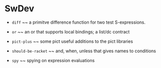 SwDev
=====


- `diff` ~~ a primitve difference function for two test S-expressions.

- `or` ~~ an or that supports local bindings; a list/dc contract 

- `pict-plus` ~~ some pict useful additions to the pict libraries 

- `should-be-racket` ~~ and, when, unless that gives names to conditions

- `spy` ~~ spying on expression evaluations 


